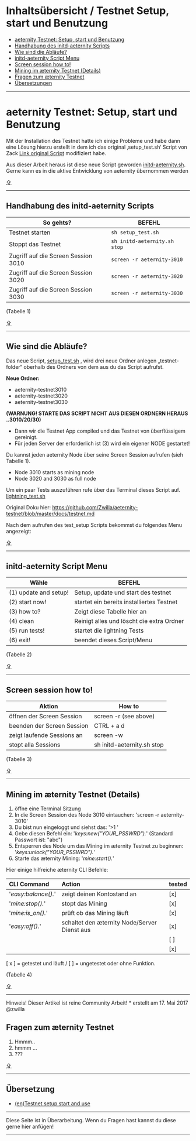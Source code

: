Inhaltsübersicht / Testnet Setup, start und Benutzung
=====================================================

* [aeternity Testnet: Setup, start und Benutzung](#aeternity-testnet-setup-start-und-benutzung)
* [Handhabung des initd-aeternity Scripts](#handhabung-des-initd-aeternity-scripts)
* [Wie sind die Abläufe?](#wie-sind-die-abläufe)
* [initd-aeternity Script Menu](#initd-aeternity-script-menu)
* [Screen session how to!](#screen-session-how-to)
* [Mining im æternity Testnet (Details)](#mining-im-æternity-testnet-details)
* [Fragen zum æternity Testnet](#fragen-zum-æternity-testnet)
* [Übersetzungen](#übersetzung)

***

# aeternity Testnet: Setup, start und Benutzung

Mit der Installation des Testnet hatte ich einige Probleme und habe dann eine Lösung
hierzu erstellt in dem ich das original ‚setup_test.sh‘ Script von Zack [Link original Script](../../../../aeternity/testnet/blob/master/setup_test.sh) modifiziert habe.

Aus dieser Arbeit heraus ist diese neue Script geworden [initd-aeternity.sh](../../../../Zwilla/aeternity-testnet/blob/master/initd-aeternity.sh). Gerne kann es in die aktive Entwicklung von aeternity übernommen werden

[⇪](#inhaltsübersicht--testnet-setup-start-und-benutzung)
***

## Handhabung des initd-aeternity Scripts

So gehts? | BEFEHL
------------ | -------------
Testnet starten| `sh setup_test.sh`
Stoppt das Testnet | `sh initd-aeternity.sh stop`
Zugriff auf die Screen Session 3010| `screen -r aeternity-3010`
Zugriff auf die Screen Session 3020| `screen -r aeternity-3020`
Zugriff auf die Screen Session 3030| `screen -r aeternity-3030`

(Tabelle 1)

[⇪](#inhaltsübersicht--testnet-setup-start-und-benutzung)
***

## Wie sind die Abläufe?

Das neue Script‚ [setup_test.sh](https://github.com/Zwilla/aeternity-testnet/blob/master/setup_test.sh) ‚
wird drei neue Ordner anlegen „testnet-folder“ oberhalb des Ordners von dem aus du das Script aufrufst.

**Neue Ordner:**

- aeternity-testnet3010
- aeternity-testnet3020
- aeternity-testnet3030

**(WARNUNG! STARTE DAS SCRIPT NICHT AUS DIESEN ORDNERN HERAUS ..3010/20/30)**

 * Dann wir die Testnet App compiled und das Testnet von überflüssigem gereinigt.
 * Für jeden Server der erforderlich ist (3) wird ein eigener NODE gestartet!

 Du kannst jeden aeternity Node über seine Screen Session aufrufen (sieh Tabelle 1).
 * Node 3010 starts as mining node
 * Node 3020 and 3030 as full node

 Um ein paar Tests auszuführen rufe über das Terminal dieses Script auf.
 [lightning_test.sh](https://github.com/Zwilla/aeternity-testnet/blob/master/tests/lightning_test.sh)


  Original Doku hier: https://github.com/Zwilla/aeternity-testnet/blob/master/docs/testnet.md

  Nach dem aufrufen des test_setup Scripts bekommst du folgendes Menu angezeigt:

[⇪](#inhaltsübersicht--testnet-setup-start-und-benutzung)
***

## initd-aeternity Script Menu

Wähle  | BEFEHL
------------ | -------------
 (1) update and setup! | Setup, update und start des testnet
 (2) start now!        | startet ein bereits installiertes Testnet
 (3) how to?           | Zeigt diese Tabelle hier an
 (4) clean             | Reinigt alles und löscht die extra Ordner
 (5) run tests!        | startet die lightning Tests
 (6) exit!             | beendet dieses Script/Menu

(Tabelle 2)

[⇪](#inhaltsübersicht--testnet-setup-start-und-benutzung)
***

## Screen session how to!

  Aktion  | How to
  ------------ | -------------
  öffnen der Screen Session | screen -r (see above)
  beenden der Screen Session | CTRL + a d
  zeigt laufende Sessions an| screen -w
  stopt alla Sessions | sh initd-aeternity.sh stop

(Tabelle 3)

[⇪](#inhaltsübersicht--testnet-setup-start-und-benutzung)
***

## Mining im æternity Testnet (Details)

1. öffne eine Terminal Sitzung
2. In die Screen Session des Node 3010 eintauchen: 'screen -r aeternity-3010'
3. Du bist nun eingeloggt und siehst das: '>1 '
4. Gebe diesen Befehl ein: '*keys:new("YOUR_PSSWRD").*' (Standard Passwort
   ist: "abc")
5. Entsperren des Node um das Mining im æternity Testnet zu beginnen:
   '*keys:unlock("YOUR_PSSWRD").*'
6. Starte das æternity Mining: '*mine:start().*'

Hier einige hilfreiche æternity CLI Befehle:

| CLI Command         | Action                            | tested |
|:--------------------|:----------------------------------|:-------|
| '*easy:balance().*' | zeigt deinen Kontostand an | [x]    |
| '*mine:stop().*'    | stopt das Mining                  | [x]    |
| '*mine:is_on().*'   | prüft ob das Mining läuft            | [x]    |
| '*easy:off().*'     | schaltet den æternity Node/Server Dienst aus            | [x]    |
|                     |                                   | [ ]    |
|                     |                                   | [x]    |

[ x ] = getestet und läuft / [  ] = ungetestet oder ohne Funktion.

(Tabelle 4)

[⇪](#inhaltsübersicht--testnet-setup-start-und-benutzung)
***
Hinweis! Dieser Artikel ist reine Community Arbeit! * erstellt am 17. Mai 2017 @zwilla

## Fragen zum æternity Testnet

1. Hmmm..
2. hmmm …
3. ???

[⇪](#inhaltsübersicht--testnet-setup-start-und-benutzung)

***

## Übersetzung

* [(en)Testnet setup start and use](Testnet-setup-start-and-use)

***
Diese Seite ist in Überarbeitung. Wenn du Fragen hast kannst du diese gerne hier anfügen!
***
